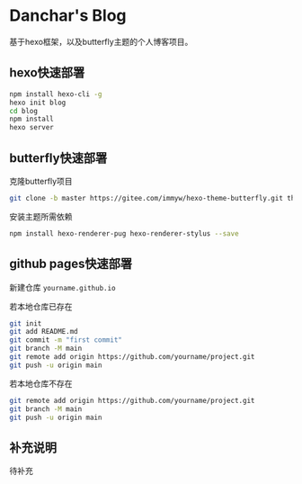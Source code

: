 # Danchar's Blog

基于hexo框架，以及butterfly主题的个人博客项目。

## hexo快速部署

```bash
npm install hexo-cli -g
hexo init blog
cd blog
npm install
hexo server
```

## butterfly快速部署

克隆butterfly项目

```bash
git clone -b master https://gitee.com/immyw/hexo-theme-butterfly.git themes/butterfly
```

安装主题所需依赖

```bash
npm install hexo-renderer-pug hexo-renderer-stylus --save
```

## github pages快速部署

新建仓库 `yourname.github.io`

若本地仓库已存在

```bash
git init
git add README.md
git commit -m "first commit"
git branch -M main
git remote add origin https://github.com/yourname/project.git
git push -u origin main
```

若本地仓库不存在

```bash
git remote add origin https://github.com/yourname/project.git
git branch -M main
git push -u origin main
```

## 补充说明

待补充
